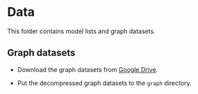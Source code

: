 # Data

This folder contains model lists and graph datasets.

## Graph datasets

- Download the graph datasets from [Google Drive](https://drive.google.com/file/d/1Sf_l6YW0qMT0a3K0JcJ_NHDD4V7jyWds/view?usp=sharing).

- Put the decompressed graph datasets to the `graph` directory.
